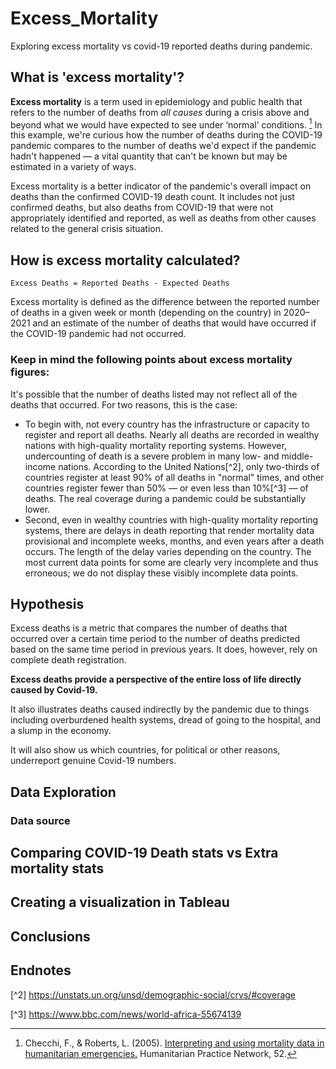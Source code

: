 # Excess_Mortality

Exploring excess mortality vs covid-19 reported deaths during pandemic.

## What is 'excess mortality'?
**Excess mortality** is a term used in epidemiology and public health that refers to the number of deaths from *all causes* during a crisis above and beyond what we would have expected to see under ‘normal’ conditions. [^1] In this example, we're curious how the number of deaths during the COVID-19 pandemic compares to the number of deaths we'd expect if the pandemic hadn't happened — a vital quantity that can't be known but may be estimated in a variety of ways.

Excess mortality is a better indicator of the pandemic's overall impact on deaths than the confirmed COVID-19 death count. It includes not just confirmed deaths, but also deaths from COVID-19 that were not appropriately identified and reported, as well as deaths from other causes related to the general crisis situation.

## How is excess mortality calculated?

```
Excess Deaths = Reported Deaths - Expected Deaths
```
Excess mortality is defined as the difference between the reported number of deaths in a given week or month (depending on the country) in 2020–2021 and an estimate of the number of deaths that would have occurred if the COVID-19 pandemic had not occurred.

### Keep in mind the following points about excess mortality figures:

It's possible that the number of deaths listed may not reflect all of the deaths that occurred. For two reasons, this is the case:

- To begin with, not every country has the infrastructure or capacity to register and report all deaths. Nearly all deaths are recorded in wealthy nations with high-quality mortality reporting systems. However, undercounting of death is a severe problem in many low- and middle-income nations. According to the United Nations[^2], only two-thirds of countries register at least 90% of all deaths in "normal" times, and other countries register fewer than 50% — or even less than 10%[^3] — of deaths. The real coverage during a pandemic could be substantially lower.
- Second, even in wealthy countries with high-quality mortality reporting systems, there are delays in death reporting that render mortality data provisional and incomplete weeks, months, and even years after a death occurs. The length of the delay varies depending on the country. The most current data points for some are clearly very incomplete and thus erroneous; we do not display these visibly incomplete data points.


## Hypothesis

Excess deaths is a metric that compares the number of deaths that occurred over a certain time period to the number of deaths predicted based on the same time period in previous years. It does, however, rely on complete death registration.

**Excess deaths provide a perspective of the entire loss of life directly caused by Covid-19.**

It also illustrates deaths caused indirectly by the pandemic due to things including overburdened health systems, dread of going to the hospital, and a slump in the economy.

It will also show us which countries, for political or other reasons, underreport genuine Covid-19 numbers.

## Data Exploration

### Data source


## Comparing COVID-19 Death stats vs Extra mortality stats

## Creating a visualization in Tableau

## Conclusions


## Endnotes

[^1]: Checchi, F., & Roberts, L. (2005). [Interpreting and using mortality data in humanitarian emergencies.](https://odihpn.org/resources/interpreting-and-using-mortality-data-in-humanitarian-emergencies/) Humanitarian Practice Network, 52.

[^2] https://unstats.un.org/unsd/demographic-social/crvs/#coverage

[^3] https://www.bbc.com/news/world-africa-55674139
